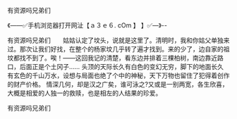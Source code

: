 有资源吗兄弟们

《——✅手机浏览器打开网沚【ａ３ｅ６. cOm 】 】✅—》--

有资源吗兄弟们　　姑姑认定了坟头，说就是这里了。清明时，我和你姑父单独来过。那次让我们好找，在整个的杨家坟几乎转了遍才找到。来的少了，边自家的祖坟都找不到了。唉！――这回我记的清楚，看东边并排着三棵柏树，南边靠近路口，后面正是个土冈子……
头顶的天际长久有白色的变幻无穷，脚下的地面长久有玄色的千山万水，设想与局面也绝了个中的神秘，天下万物也留住了犯得着创作的财产价格。
情深几何，却是汉之广矣，谁可泳之?又或是一别两宽，各生欣喜，大概是相爱的人独一的救赎，也是相左的人结果的珍爱。





有资源吗兄弟们
